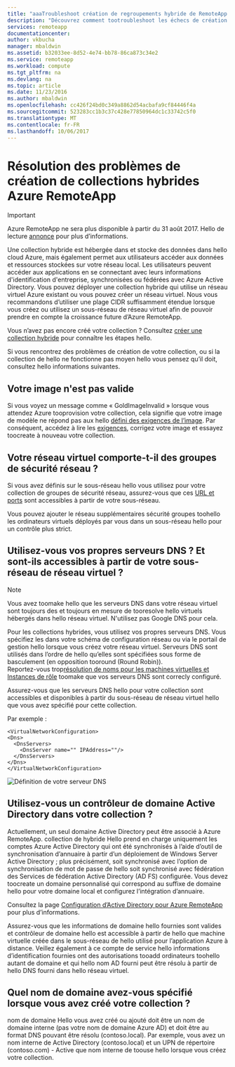 ```yaml
---
title: "aaaTroubleshoot création de regroupements hybride de RemoteApp | Documents Microsoft"
description: "Découvrez comment tootroubleshoot les échecs de création de collection hybride de RemoteApp"
services: remoteapp
documentationcenter: 
author: vkbucha
manager: mbaldwin
ms.assetid: b32033ee-8d52-4e74-bb78-86ca873c34e2
ms.service: remoteapp
ms.workload: compute
ms.tgt_pltfrm: na
ms.devlang: na
ms.topic: article
ms.date: 11/23/2016
ms.author: mbaldwin
ms.openlocfilehash: cc426f24bd0c349a8862d54acbafa9cf84446f4a
ms.sourcegitcommit: 523283cc1b3c37c428e77850964dc1c33742c5f0
ms.translationtype: MT
ms.contentlocale: fr-FR
ms.lasthandoff: 10/06/2017
---
```

# <a name="troubleshoot-creating-azure-remoteapp-hybrid-collections"></a>Résolution des problèmes de création de collections hybrides Azure RemoteApp
> [!IMPORTANT]
> Azure RemoteApp ne sera plus disponible à partir du 31 août 2017. Hello de lecture [annonce](https://go.microsoft.com/fwlink/?linkid=821148) pour plus d’informations.
> 
> 

Une collection hybride est hébergée dans et stocke des données dans hello cloud Azure, mais également permet aux utilisateurs accéder aux données et ressources stockées sur votre réseau local. Les utilisateurs peuvent accéder aux applications en se connectant avec leurs informations d'identification d'entreprise, synchronisées ou fédérées avec Azure Active Directory. Vous pouvez déployer une collection hybride qui utilise un réseau virtuel Azure existant ou vous pouvez créer un réseau virtuel. Nous vous recommandons d’utiliser une plage CIDR suffisamment étendue lorsque vous créez ou utilisez un sous-réseau de réseau virtuel afin de pouvoir prendre en compte la croissance future d’Azure RemoteApp.

Vous n’avez pas encore créé votre collection ? Consultez [créer une collection hybride](remoteapp-create-hybrid-deployment.md) pour connaître les étapes hello.

Si vous rencontrez des problèmes de création de votre collection, ou si la collection de hello ne fonctionne pas moyen hello vous pensez qu’il doit, consultez hello informations suivantes.

## <a name="your-image-is-invalid"></a>Votre image n'est pas valide
Si vous voyez un message comme « GoldImageInvalid » lorsque vous attendez Azure tooprovision votre collection, cela signifie que votre image de modèle ne répond pas aux hello [défini des exigences de l’image](remoteapp-imagereqs.md). Par conséquent, accédez à lire les [exigences](remoteapp-imagereqs.md), corrigez votre image et essayez toocreate à nouveau votre collection.

## <a name="does-your-vnet-have-network-security-groups-defined"></a>Votre réseau virtuel comporte-t-il des groupes de sécurité réseau ?
Si vous avez définis sur le sous-réseau hello vous utilisez pour votre collection de groupes de sécurité réseau, assurez-vous que ces [URL et ports](remoteapp-ports.md) sont accessibles à partir de votre sous-réseau.

Vous pouvez ajouter le réseau supplémentaires sécurité groupes toohello les ordinateurs virtuels déployés par vous dans un sous-réseau hello pour un contrôle plus strict.

## <a name="are-you-using-your-own-dns-servers-and-are-they-accessible-from-your-vnet-subnet"></a>Utilisez-vous vos propres serveurs DNS ? Et sont-ils accessibles à partir de votre sous-réseau de réseau virtuel ?
> [!NOTE]
> Vous avez toomake hello que les serveurs DNS dans votre réseau virtuel sont toujours des et toujours en mesure de tooresolve hello virtuels hébergés dans hello réseau virtuel. N'utilisez pas Google DNS pour cela.
> 
> 

Pour les collections hybrides, vous utilisez vos propres serveurs DNS. Vous spécifiez les dans votre schéma de configuration réseau ou via le portail de gestion hello lorsque vous créez votre réseau virtuel. Serveurs DNS sont utilisés dans l’ordre de hello qu’elles sont spécifiées sous forme de basculement (en opposition tooround (Round Robin)).  
Reportez-vous trop[résolution de noms pour les machines virtuelles et Instances de rôle](../virtual-network/virtual-networks-name-resolution-for-vms-and-role-instances.md) toomake que vos serveurs DNS sont correcly configuré.

Assurez-vous que les serveurs DNS hello pour votre collection sont accessibles et disponibles à partir du sous-réseau de réseau virtuel hello que vous avez spécifié pour cette collection.

Par exemple :

    <VirtualNetworkConfiguration>
    <Dns>
      <DnsServers>
        <DnsServer name="" IPAddress=""/>
      </DnsServers>
    </Dns>
    </VirtualNetworkConfiguration>

![Définition de votre serveur DNS](./media/remoteapp-hybridtrouble/dnsvpn.png)

## <a name="are-you-using-an-active-directory-domain-controller-in-your-collection"></a>Utilisez-vous un contrôleur de domaine Active Directory dans votre collection ?
Actuellement, un seul domaine Active Directory peut être associé à Azure RemoteApp. collection de hybride Hello prend en charge uniquement les comptes Azure Active Directory qui ont été synchronisés à l’aide d’outil de synchronisation d’annuaire à partir d’un déploiement de Windows Server Active Directory ; plus précisément, soit synchronisé avec l’option de synchronisation de mot de passe de hello soit synchronisé avec fédération des Services de fédération Active Directory (AD FS) configurée. Vous devez toocreate un domaine personnalisé qui correspond au suffixe de domaine hello pour votre domaine local et configurez l’intégration d’annuaire.

Consultez la page [Configuration d’Active Directory pour Azure RemoteApp](remoteapp-ad.md) pour plus d’informations.

Assurez-vous que les informations de domaine hello fournies sont valides et contrôleur de domaine hello est accessible à partir de hello que machine virtuelle créée dans le sous-réseau de hello utilisé pour l’application Azure à distance. Veillez également à ce compte de service hello informations d’identification fournies ont des autorisations tooadd ordinateurs toohello autant de domaine et qui hello nom AD fourni peut être résolu à partir de hello DNS fourni dans hello réseau virtuel.

## <a name="what-domain-name-did-you-specify-when-you-created-your-collection"></a>Quel nom de domaine avez-vous spécifié lorsque vous avez créé votre collection ?
nom de domaine Hello vous avez créé ou ajouté doit être un nom de domaine interne (pas votre nom de domaine Azure AD) et doit être au format DNS pouvant être résolu (contoso.local). Par exemple, vous avez un nom interne de Active Directory (contoso.local) et un UPN de répertoire (contoso.com) - Active que nom interne de toouse hello lorsque vous créez votre collection.

